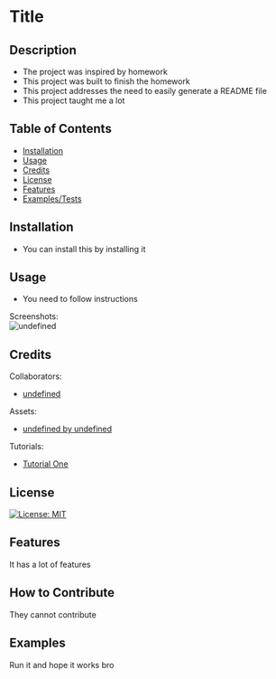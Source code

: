 
# Title   

## Description   

- The project was inspired by homework   
- This project was built to finish the homework   
- This project addresses the need to easily generate a README file   
- This project taught me a lot   

## Table of Contents   

- [Installation](#installation)
- [Usage](#usage)
- [Credits](#credits)
- [License](#license)
- [Features](#features)
- [Examples/Tests](#examples)   

## Installation   

- You can install this by installing it   

## Usage   

- You need to follow instructions   

Screenshots:   
![undefined](undefined)   


## Credits   

Collaborators:   
+ [undefined](undefined)   


Assets:   
+ [undefined by undefined](undefined)   
               

Tutorials:   
+ [Tutorial One](Website)   
               

## License   

[![License: MIT](https://img.shields.io/badge/License-MIT-yellow.svg)](https://opensource.org/licenses/MIT)   

## Features   

It has a lot of features   

## How to Contribute   

They cannot contribute   

## Examples   

Run it and hope it works bro   


